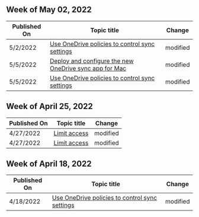 <!-- This file is generated automatically each week. Changes made to this file will be overwritten.-->



## Week of May 02, 2022


| Published On |Topic title | Change |
|------|------------|--------|
| 5/2/2022 | [Use OneDrive policies to control sync settings](/OneDrive/use-group-policy) | modified |
| 5/5/2022 | [Deploy and configure the new OneDrive sync app for Mac](/OneDrive/deploy-and-configure-on-macos) | modified |
| 5/5/2022 | [Use OneDrive policies to control sync settings](/OneDrive/use-group-policy) | modified |


## Week of April 25, 2022


| Published On |Topic title | Change |
|------|------------|--------|
| 4/27/2022 | [Limit access](/OneDrive/limit-access) | modified |
| 4/27/2022 | [Limit access](/OneDrive/limit-access) | modified |


## Week of April 18, 2022


| Published On |Topic title | Change |
|------|------------|--------|
| 4/18/2022 | [Use OneDrive policies to control sync settings](/OneDrive/use-group-policy) | modified |
